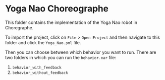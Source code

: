 # Yoga Nao Choreographe

This folder contains the implementation of the Yoga Nao robot in Choregraphe. 

To import the project, click on `File` > `Open Project` and then navigate to this folder and click the `Yoga_Nao.pml` file.

Then you can choose between which behavior you want to run.
There are two folders in which you can run the `behavior.xar` file:
1. `behavior_with_feedback`
2. `behavior_without_feedback`

